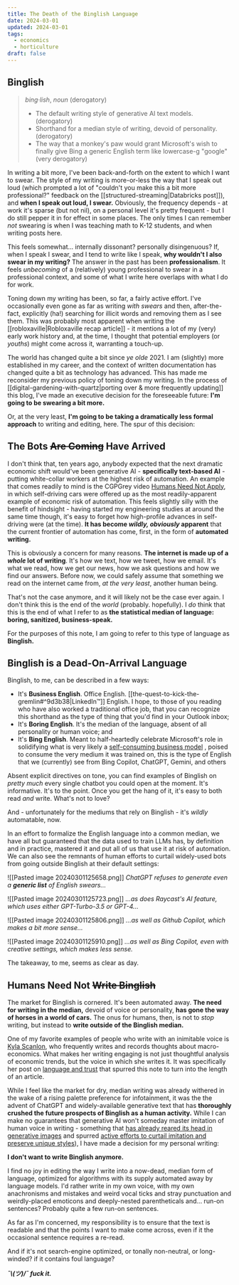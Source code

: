 ```yaml
---
title: The Death of the Binglish Language
date: 2024-03-01
updated: 2024-03-01
tags:
  - economics
  - horticulture
draft: false
---
```

## Binglish
> 
> *bing·lish*, *noun* (derogatory)
> 
>  - The default writing style of generative AI text models. (derogatory)
>  - Shorthand for a median style of writing, devoid of personality. (derogatory)
>  - The way that a monkey's paw would grant Microsoft's wish to finally give Bing a generic English term like lowercase-g "google" (very derogatory)

In writing a bit more, I've been back-and-forth on the extent to which I want to swear. The style of my writing is more-or-less the way that I speak out loud (which prompted a lot of "couldn't you make this a bit more professional?" feedback on the [[structured-streaming|Databricks post]]), and **when I speak out loud, I swear.** Obviously, the frequency depends - at work it's sparse (but not nil), on a personal level it's pretty frequent - but I do still pepper it in for effect in some places. The only times I can remember *not* swearing is when I was teaching math to K-12 students, and when writing posts here.

This feels somewhat... internally dissonant? personally disingenuous? If, when I speak I swear, and I tend to write like I speak, **why wouldn't I also swear in my writing?** The answer in the past has been **professionalism**. It feels *unbecoming* of a (relatively) young professional to swear in a professional context, and some of what I write here overlaps with what I do for work.

Toning down my writing has been, so far, a fairly active effort. I've occasionally even gone as far as writing *with swears* and then, after-the-fact, explicitly (ha!) searching for illicit words and removing them as I see them. This was probably most apparent when writing the [[robloxaville|Robloxaville recap article]] - it mentions a lot of my (very) early work history and, at the time, I thought that potential employers (or *youths*) might come across it, warranting a touch-up.

The world has changed quite a bit since *ye olde* 2021. I am (slightly) more established in my career, and the context of written documentation has changed quite a bit as technology has advanced. This has made me reconsider my previous policy of toning down my writing. In the process of [[digital-gardening-with-quartz|porting over & more frequently updating]] this blog, I've made an executive decision for the foreseeable future: **I'm going to be swearing a bit more.**

Or, at the very least, **I'm going to be taking a dramatically less formal approach** to writing and editing, here. The spur of this decision:

## The Bots ~~Are Coming~~ Have Arrived

I don't think that, ten years ago, anybody expected that the next dramatic economic shift would've been generative AI - **specifically text-based AI** - putting white-collar workers at the highest risk of automation. An example that comes readily to mind is the CGPGrey video [Humans Need Not Apply](https://www.youtube.com/watch?v=7Pq-S557XQU), in which self-driving cars were offered up as the most readily-apparent example of economic risk of automation. This feels slightly silly with the benefit of hindsight - having started my engineering studies at around the same time though, it's easy to forget how high-profile advances in self-driving were (at the time). **It has become *wildly, obviously* apparent** that the current frontier of automation has come, first, in the form of **automated writing.**

This is obviously a concern for many reasons. **The internet is made up of a *whole* lot of writing**. It's how we text, how we tweet, how we email. It's what we read, how we get our news, how we ask questions and how we find our answers. Before now, we could safely assume that something we read on the internet came from, *at the very least*, another human being.

That's not the case anymore, and it will likely not be the case ever again. I don't think this is the end of the *world* (probably. hopefully). I *do* think that this is the end of what I refer to as **the statistical median of language: boring, sanitized, business-speak.**

For the purposes of this note, I am going to refer to this type of language as **Binglish.**

## Binglish is a Dead-On-Arrival Language

Binglish, to me, can be described in a few ways:

- It's **Business English**. Office English. [[the-quest-to-kick-the-gremlin#^9d3b38|LinkedIn™]] English. I hope, to those of you reading who have also worked a traditional office job, that you can recognize this shorthand as the type of thing that you'd find in your Outlook inbox;
- It's **Boring English**. It's the median of the language, absent of all personality or human voice; and
- It's **Bing English**. Meant to half-heartedly celebrate Microsoft's role in solidifying what is very likely a [self-consuming business model](https://www.youtube.com/watch?v=Si_mGxIzHlU) , poised to consume the very medium it was trained on, this is the type of English that we (currently) see from Bing Copilot, ChatGPT, Gemini, and others

Absent explicit directives on tone, you can find examples of Binglish on *pretty much* every single chatbot you could open at the moment. It's informative. It's to the point. Once you get the hang of it, it's easy to both read *and* write. What's not to love?

And - unfortunately for the mediums that rely on Binglish - it's *wildly* automatable, now.

In an effort to formalize the English language into a common median, we have all but guaranteed that the data used to train LLMs has, by definition and in practice, mastered it and put all of us that use it at risk of automation. We can also see the remnants of human efforts to curtail widely-used bots from going outside Binglish at their default settings:

![[Pasted image 20240301125658.png]]
*ChatGPT refuses to generate even a **generic list** of English swears...*

![[Pasted image 20240301125723.png]]
*...as does Raycast's AI feature, which uses either GPT-Turbo-3.5 or GPT-4...*

![[Pasted image 20240301125806.png]]
*...as well as Github Copilot, which makes a bit more sense...*

![[Pasted image 20240301125910.png]]
*...as well as Bing Copilot, even with creative settings, which makes less sense.*

The takeaway, to me, seems as clear as day.

## Humans Need Not ~~Write Binglish~~

The market for Binglish is cornered. It's been automated away. **The need for writing in the median,** devoid of voice or personality, **has gone the way of horses in a world of cars.** The onus for humans, then, is not to *stop* writing, but instead to **write outside of the Binglish median.**

One of my favorite examples of people who write with an inimitable voice is [Kyla Scanlon](https://substack.com/@kyla), who frequently writes and records thoughts about macro-economics. What makes her writing engaging is not just thoughtful analysis of economic trends, but the voice in which she writes it. It was specifically her post on [language and trust](https://kyla.substack.com/p/why-we-dont-trust-each-other-anymore) that spurred this note to turn into the length of an article.

While I feel like the market for dry, median writing was already withered in the wake of a rising palette preference for infotainment, it was the the advent of ChatGPT and widely-available generative text that has **thoroughly crushed the future prospects of Binglish as a human activity.** While I can make no guarantees that generative AI won't someday master imitation of human voice in writing - something that [has already reared its head in generative images](https://www.nytimes.com/2022/12/31/opinion/sarah-andersen-how-algorithim-took-my-work.html) and spurred [active efforts to curtail imitation and preserve unique styles](https://glaze.cs.uchicago.edu/index.html)), I have made a decision for my personal writing:

**I don't want to write Binglish anymore.**

I find no joy in editing the way I write into a now-dead, median form of language, optimized for algorithms with its supply automated away by language models. I'd rather write in my own voice, with my own anachronisms and mistakes and weird vocal ticks and stray punctuation and weirdly-placed emoticons and deeply-nested parentheticals and... run-on sentences? Probably quite a few run-on sentences.

As far as I'm concerned, my responsibility is to ensure that the text is readable and that the points I want to make come across, even if it the occasional sentence requires a re-read.

And if it's not search-engine optimized, or tonally non-neutral, or long-winded? if it contains foul language?

***¯\\_(ツ)_/¯ fuck it.***